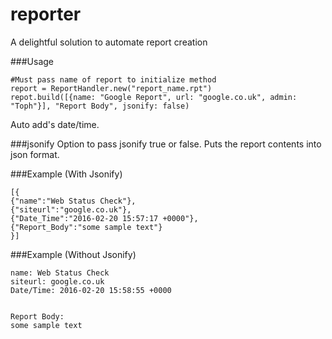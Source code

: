 # reporter
A delightful solution to automate report creation

###Usage
```
#Must pass name of report to initialize method
report = ReportHandler.new("report_name.rpt")
repot.build([{name: "Google Report", url: "google.co.uk", admin: "Toph"}], "Report Body", jsonify: false)
```

Auto add's date/time.

###jsonify
Option to pass jsonify true or false. Puts the report contents into json format.

###Example (With Jsonify)
```
[{
{"name":"Web Status Check"},
{"siteurl":"google.co.uk"},
{"Date_Time":"2016-02-20 15:57:17 +0000"},
{"Report_Body":"some sample text"}
}]
```

###Example (Without Jsonify)
```
name: Web Status Check
siteurl: google.co.uk
Date/Time: 2016-02-20 15:58:55 +0000


Report Body:
some sample text
```


